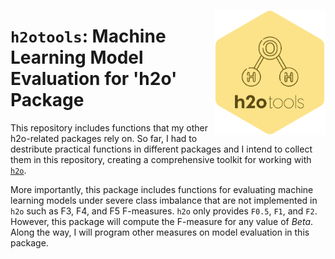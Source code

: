 <a href="https://github.com/haghish/h2otools"><img src='man/figures/logo.PNG' align="right" height="200" /></a>

`h2otools`: Machine Learning Model Evaluation for 'h2o' Package
===============================================================

This repository includes functions that my other h2o-related packages rely on. So far, I had to destribute practical functions in different packages and I intend to collect them in this repository, creating a comprehensive toolkit for working with [`h2o`](https://CRAN.R-project.org/package=h2o). 

More importantly, this package includes functions for evaluating machine learning models under severe class imbalance that are not implemented in `h2o` such as F3, F4, and F5 F-measures. `h2o` only provides `F0.5`, `F1`, and `F2`. However, this package will compute the F-measure for any value of _Beta_. Along the way, I will program other measures on model evaluation in this package. 

